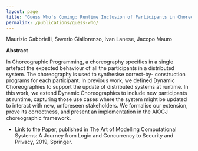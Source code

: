 ```yaml
---
layout: page
title: "Guess Who's Coming: Runtime Inclusion of Participants in Choreographies"
permalink: /publications/guess-who/
---
```


Maurizio Gabbrielli, Saverio Giallorenzo, Ivan Lanese, Jacopo Mauro

**Abstract**

In Choreographic Programming, a choreography specifies in a single artefact the expected behaviour of all the participants in a distributed system. The choreography is used to synthesise correct-by- construction programs for each participant.
In previous work, we defined Dynamic Choreographies to support the update of distributed systems at runtime.
In this work, we extend Dynamic Choreographies to include new participants at runtime, capturing those use cases where the system might be updated to interact with new, unforeseen stakeholders. We formalise our extension, prove its correctness, and present an implementation in the AIOCJ choreographic framework.

- Link to the [Paper](guess-who.pdf), published in The Art of Modelling Computational Systems: A Journey from Logic and Concurrency to Security and Privacy, 2019, Springer.